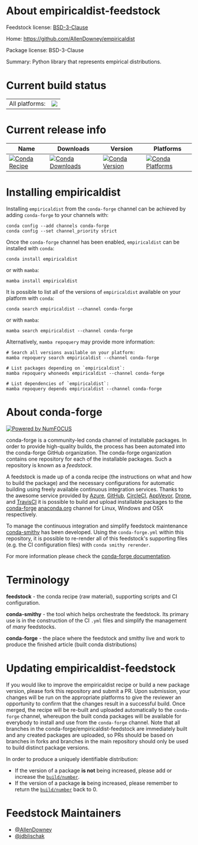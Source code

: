 About empiricaldist-feedstock
=============================

Feedstock license: [BSD-3-Clause](https://github.com/conda-forge/empiricaldist-feedstock/blob/main/LICENSE.txt)

Home: https://github.com/AllenDowney/empiricaldist

Package license: BSD-3-Clause

Summary: Python library that represents empirical distributions.

Current build status
====================


<table><tr><td>All platforms:</td>
    <td>
      <a href="https://dev.azure.com/conda-forge/feedstock-builds/_build/latest?definitionId=16109&branchName=main">
        <img src="https://dev.azure.com/conda-forge/feedstock-builds/_apis/build/status/empiricaldist-feedstock?branchName=main">
      </a>
    </td>
  </tr>
</table>

Current release info
====================

| Name | Downloads | Version | Platforms |
| --- | --- | --- | --- |
| [![Conda Recipe](https://img.shields.io/badge/recipe-empiricaldist-green.svg)](https://anaconda.org/conda-forge/empiricaldist) | [![Conda Downloads](https://img.shields.io/conda/dn/conda-forge/empiricaldist.svg)](https://anaconda.org/conda-forge/empiricaldist) | [![Conda Version](https://img.shields.io/conda/vn/conda-forge/empiricaldist.svg)](https://anaconda.org/conda-forge/empiricaldist) | [![Conda Platforms](https://img.shields.io/conda/pn/conda-forge/empiricaldist.svg)](https://anaconda.org/conda-forge/empiricaldist) |

Installing empiricaldist
========================

Installing `empiricaldist` from the `conda-forge` channel can be achieved by adding `conda-forge` to your channels with:

```
conda config --add channels conda-forge
conda config --set channel_priority strict
```

Once the `conda-forge` channel has been enabled, `empiricaldist` can be installed with `conda`:

```
conda install empiricaldist
```

or with `mamba`:

```
mamba install empiricaldist
```

It is possible to list all of the versions of `empiricaldist` available on your platform with `conda`:

```
conda search empiricaldist --channel conda-forge
```

or with `mamba`:

```
mamba search empiricaldist --channel conda-forge
```

Alternatively, `mamba repoquery` may provide more information:

```
# Search all versions available on your platform:
mamba repoquery search empiricaldist --channel conda-forge

# List packages depending on `empiricaldist`:
mamba repoquery whoneeds empiricaldist --channel conda-forge

# List dependencies of `empiricaldist`:
mamba repoquery depends empiricaldist --channel conda-forge
```


About conda-forge
=================

[![Powered by
NumFOCUS](https://img.shields.io/badge/powered%20by-NumFOCUS-orange.svg?style=flat&colorA=E1523D&colorB=007D8A)](https://numfocus.org)

conda-forge is a community-led conda channel of installable packages.
In order to provide high-quality builds, the process has been automated into the
conda-forge GitHub organization. The conda-forge organization contains one repository
for each of the installable packages. Such a repository is known as a *feedstock*.

A feedstock is made up of a conda recipe (the instructions on what and how to build
the package) and the necessary configurations for automatic building using freely
available continuous integration services. Thanks to the awesome service provided by
[Azure](https://azure.microsoft.com/en-us/services/devops/), [GitHub](https://github.com/),
[CircleCI](https://circleci.com/), [AppVeyor](https://www.appveyor.com/),
[Drone](https://cloud.drone.io/welcome), and [TravisCI](https://travis-ci.com/)
it is possible to build and upload installable packages to the
[conda-forge](https://anaconda.org/conda-forge) [anaconda.org](https://anaconda.org/)
channel for Linux, Windows and OSX respectively.

To manage the continuous integration and simplify feedstock maintenance
[conda-smithy](https://github.com/conda-forge/conda-smithy) has been developed.
Using the ``conda-forge.yml`` within this repository, it is possible to re-render all of
this feedstock's supporting files (e.g. the CI configuration files) with ``conda smithy rerender``.

For more information please check the [conda-forge documentation](https://conda-forge.org/docs/).

Terminology
===========

**feedstock** - the conda recipe (raw material), supporting scripts and CI configuration.

**conda-smithy** - the tool which helps orchestrate the feedstock.
                   Its primary use is in the construction of the CI ``.yml`` files
                   and simplify the management of *many* feedstocks.

**conda-forge** - the place where the feedstock and smithy live and work to
                  produce the finished article (built conda distributions)


Updating empiricaldist-feedstock
================================

If you would like to improve the empiricaldist recipe or build a new
package version, please fork this repository and submit a PR. Upon submission,
your changes will be run on the appropriate platforms to give the reviewer an
opportunity to confirm that the changes result in a successful build. Once
merged, the recipe will be re-built and uploaded automatically to the
`conda-forge` channel, whereupon the built conda packages will be available for
everybody to install and use from the `conda-forge` channel.
Note that all branches in the conda-forge/empiricaldist-feedstock are
immediately built and any created packages are uploaded, so PRs should be based
on branches in forks and branches in the main repository should only be used to
build distinct package versions.

In order to produce a uniquely identifiable distribution:
 * If the version of a package **is not** being increased, please add or increase
   the [``build/number``](https://docs.conda.io/projects/conda-build/en/latest/resources/define-metadata.html#build-number-and-string).
 * If the version of a package **is** being increased, please remember to return
   the [``build/number``](https://docs.conda.io/projects/conda-build/en/latest/resources/define-metadata.html#build-number-and-string)
   back to 0.

Feedstock Maintainers
=====================

* [@AllenDowney](https://github.com/AllenDowney/)
* [@jdblischak](https://github.com/jdblischak/)

